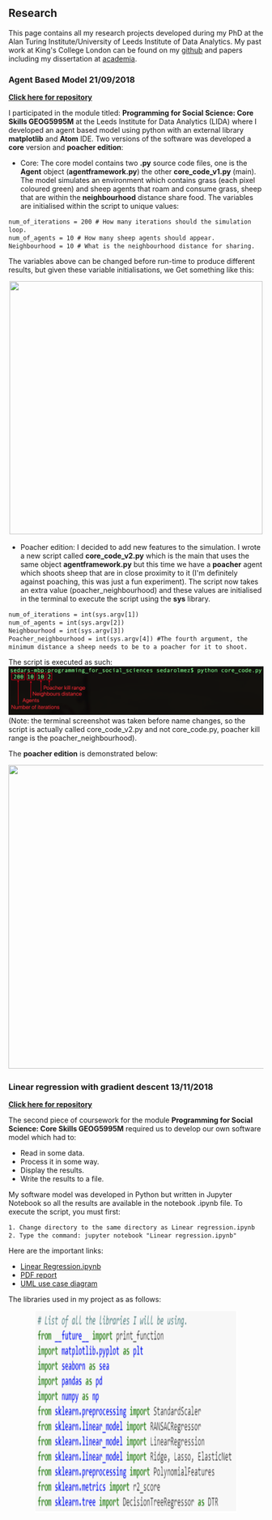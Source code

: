 ## Research
This page contains all my research projects developed during my PhD at the Alan Turing Institute/University of Leeds Institute of Data Analytics. My past work at King's College London can be found on my [github](https://github.com/SedarOlmez94) and papers including my dissertation at [academia](https://kcl.academia.edu/SedarOlmez).

### Agent Based Model 21/09/2018


[__Click here for repository__](https://github.com/SedarOlmez94/programming_for_social_sciences/tree/working_copy)


I participated in the module titled: __Programming for Social Science: Core Skills GEOG5995M__ at the Leeds Institute for Data Analytics (LIDA) where I developed an agent based model using python with an external library __matplotlib__ and __Atom__ IDE. Two versions of the software was developed a __core__ version and __poacher edition__:


- Core: The core model contains two __.py__ source code files, one is the __Agent__ object (__agentframework.py__) the other __core_code_v1.py__ (main). The model simulates an environment which contains grass (each pixel coloured green) and sheep agents that roam and consume grass, sheep that are within the __neighbourhood__ distance share food. The variables are initialised within the script to unique values:
```
num_of_iterations = 200 # How many iterations should the simulation loop.
num_of_agents = 10 # How many sheep agents should appear.
Neighbourhood = 10 # What is the neighbourhood distance for sharing.
```
  The variables above can be changed before run-time to produce different results, but given these variable initialisations, we
  Get something like this:


<p align="center">
  <img width="500" height="500" src="simulation_v1.gif">
</p>

- Poacher edition: I decided to add new features to the simulation. I wrote a new script called __core_code_v2.py__ which is the main that uses the same object __agentframework.py__ but this time we have a __poacher__ agent which shoots sheep that are in close proximity to it (I'm definitely against poaching, this was just a fun experiment). The script now takes an extra value (poacher_neighbourhood) and these values are initialised in the terminal to execute the script using the __sys__ library. 
```
num_of_iterations = int(sys.argv[1])
num_of_agents = int(sys.argv[2])
Neighbourhood = int(sys.argv[3])
Poacher_neighbourhood = int(sys.argv[4]) #The fourth argument, the minimum distance a sheep needs to be to a poacher for it to shoot.
```
The script is executed as such:
![terminal](terminal.png)
(Note: the terminal screenshot was taken before name changes, so the script is actually called core_code_v2.py and not core_code.py, poacher kill range is the poacher_neighbourhood).


The __poacher edition__ is demonstrated below:


<p align="center">
  <img width="600" height="600" src="Poacherexecution.gif">
</p>


### Linear regression with gradient descent 13/11/2018


[__Click here for repository__](https://github.com/SedarOlmez94/coursework_2_LIDA)


The second piece of coursework for the module __Programming for Social Science: Core Skills GEOG5995M__ required us to develop our own software model which had to:

- Read in some data.
- Process it in some way.
- Display the results.
- Write the results to a file.

My software model was developed in Python but written in Jupyter Notebook so all the results are available in the notebook .ipynb file. To execute the script, you must first:
```
1. Change directory to the same directory as Linear regression.ipynb
2. Type the command: jupyter notebook "Linear regression.ipynb"
```

Here are the important links:
- [Linear Regression.ipynb](https://github.com/SedarOlmez94/coursework_2_LIDA/blob/master/Linear%20regression.ipynb)
- [PDF report](https://github.com/SedarOlmez94/coursework_2_LIDA/blob/master/simple-linear-regression.pdf)
- [UML use case diagram](https://github.com/SedarOlmez94/coursework_2_LIDA/blob/master/UML%20usecase%20diagram.png)

The libraries used in my project as as follows:
<p align="center">
  <img width="400" height="400" src="libraries.png">
</p>
